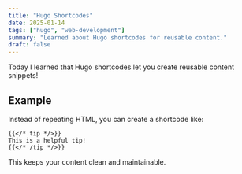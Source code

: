 ```yaml
---
title: "Hugo Shortcodes"
date: 2025-01-14
tags: ["hugo", "web-development"]
summary: "Learned about Hugo shortcodes for reusable content."
draft: false
---
```


Today I learned that Hugo shortcodes let you create reusable content snippets!

## Example

Instead of repeating HTML, you can create a shortcode like:

```
{{</* tip */>}}
This is a helpful tip!
{{</* /tip */>}}
```

This keeps your content clean and maintainable.
